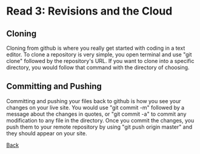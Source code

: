 # Read 3: Revisions and the Cloud

## Cloning

Cloning from github is where you really get started with coding in a text editor. To clone a repository is very simple, you open terminal and use "git clone" followed by the repository's URL. If you want to clone into a specific directory, you would follow that command with the directory of choosing.

## Committing and Pushing

Committing and pushing your files back to github is how you see your changes on your live site. You would use "git commit -m" followed by a message about the changes in quotes, or "git commit -a" to commit any modification to any file in the directory. Once you commit the changes, you push them to your remote repository by using "git push origin master" and they should appear on your site.

[Back](https://dylanmunson.github.io/reading-notes/)
